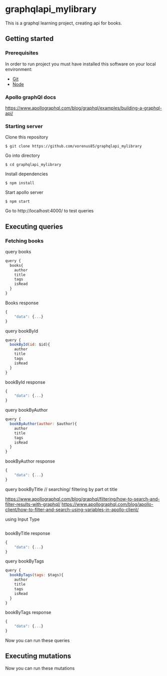 # graphqlapi_mylibrary
This is a graphql learning project, creating api for books.

## Getting started

### Prerequisites

In order to run project you must have installed this software on your local environment:
* [Git](https://git-scm.com/book/en/v2/Getting-Started-Installing-Git)
* [Node](https://nodejs.org/es/download/)

### Apollo graphQl docs
https://www.apollographql.com/blog/graphql/examples/building-a-graphql-api/

### Starting server

Clone this repository
```
$ git clone https://github.com/vorenus85/graphqlapi_mylibrary
```

Go into directory
```
$ cd graphqlapi_mylibrary
```

Install dependencies

```
$ npm install
```

Start apollo server
```
$ npm start
```

Go to http://localhost:4000/ to test queries

## Executing queries

### Fetching books

query books
```js
query {
  books{
    author
    title
    tags
    isRead
  }
} 
```

Books response
```js
{
    "data": {...}
}
```

query bookById
```js
query {
  bookById(id: $id){
    author
    title
    tags
    isRead
  }
} 
```

bookById response
```js
{
    "data": {...}
}
```

query bookByAuthor
```js
query {
  bookByAuthor(author: $author){
    author
    title
    tags
    isRead
  }
} 
```

bookByAuthor response
```js
{
    "data": {...}
}
```

query bookByTitle // searching/ filtering by part ot title

https://www.apollographql.com/blog/graphql/filtering/how-to-search-and-filter-results-with-graphql/
https://www.apollographql.com/blog/apollo-client/how-to-filter-and-search-using-variables-in-apollo-client/

using Input Type

```js

```

bookByTitle response
```js
{
    "data": {...}
}
```

query bookByTags
```js
query {
  bookByTags(tags: $tags){
    author
    title
    tags
    isRead
  }
} 
```

bookByTags response
```js
{
    "data": {...}
}
```

Now you can run these queries

## Executing mutations

Now you can run these mutations